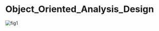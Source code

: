 # Object_Oriented_Analysis_Design

![fig1](https://user-images.githubusercontent.com/99963332/216111595-f5ce466b-b8fd-4677-a30e-838dfba38207.png)
